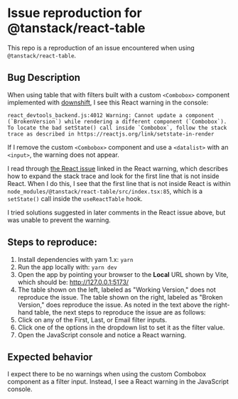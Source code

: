 # Issue reproduction for @tanstack/react-table

This repo is a reproduction of an issue encountered when using `@tanstack/react-table`.

## Bug Description

When using table that with filters built with a custom `<Combobox>` component implemented with [downshift](https://github.com/downshift-js/downshift), I see this React warning in the console:

```
react_devtools_backend.js:4012 Warning: Cannot update a component (`BrokenVersion`) while rendering a different component (`Combobox`). To locate the bad setState() call inside `Combobox`, follow the stack trace as described in https://reactjs.org/link/setstate-in-render
```

If I remove the custom `<Combobox>` component and use a `<datalist>` with an `<input>`, the warning does not appear.

I read through [the React issue](https://github.com/facebook/react/issues/18178#issuecomment-595846312) linked in the React warning, which describes how to expand the stack trace and look for the first line that is not inside React. When I do this, I see that the first line that is not inside React is within `node_modules/@tanstack/react-table/src/index.tsx:85`, which is a `setState()` call inside the `useReactTable` hook.

I tried solutions suggested in later comments in the React issue above, but was unable to prevent the warning.

## Steps to reproduce:

1. Install dependencies with yarn 1.x: `yarn`
2. Run the app locally with: `yarn dev`
3. Open the app by pointing your browser to the **Local** URL shown by Vite, which should be: http://127.0.0.1:5173/
4. The table shown on the left, labeled as "Working Version," does not reproduce the issue. The table shown on the right, labeled as "Broken Version," does reproduce the issue. As noted in the text above the right-hand table, the next steps to reproduce the issue are as follows:
5. Click on any of the First, Last, or Email filter inputs.
6. Click one of the options in the dropdown list to set it as the filter value.
7. Open the JavaScript console and notice a React warning.

## Expected behavior

I expect there to be no warnings when using the custom Combobox component as a filter input. Instead, I see a React warning in the JavaScript console.
